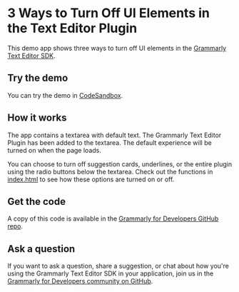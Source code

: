 # 3 Ways to Turn Off UI Elements in the Text Editor Plugin

This demo app shows three ways to turn off UI elements in the [Grammarly Text Editor SDK](https://developer.grammarly.com/).

## Try the demo

You can try the demo in [CodeSandbox](https://codesandbox.io/s/github/grammarly/grammarly-for-developers/tree/main/examples/editor-sdk-turn-off-ui-elements?file=/public/index.html).

## How it works

The app contains a textarea with default text. The Grammarly Text Editor Plugin has been added to the textarea. The default experience will be turned on when the page loads.

You can choose to turn off suggestion cards, underlines, or the entire plugin using the radio buttons below the textarea. Check out the functions in [index.html](./public/index.html) to see how these options are turned on or off.

## Get the code

A copy of this code is available in the [Grammarly for Developers GitHub repo](https://github.com/grammarly/grammarly-for-developers/tree/main/examples/editor-sdk-turn-off-ui-elements).

## Ask a question

If you want to ask a question, share a suggestion, or chat about how you're using the Grammarly Text Editor SDK in your application, join us in the [Grammarly for Developers community on GitHub](https://github.com/grammarly/grammarly-for-developers/discussions).
